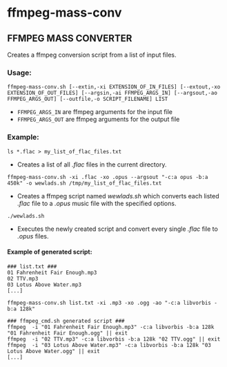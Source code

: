 # ffmpeg-mass-conv
## FFMPEG MASS CONVERTER

Creates a ffmpeg conversion script from a list of input files.

### Usage:

`ffmpeg-mass-conv.sh [--extin,-xi EXTENSION_OF_IN_FILES] [--extout,-xo EXTENSION_OF_OUT_FILES] [--argsin,-ai FFMPEG_ARGS_IN] [--argsout,-ao FFMPEG_ARGS_OUT] [--outfile,-o SCRIPT_FILENAME] LIST`
* `FFMPEG_ARGS_IN` are ffmpeg arguments for the input file
* `FFMPEG_ARGS_OUT` are ffmpeg arguments for the output file

### Example:

`ls *.flac > my_list_of_flac_files.txt`  
* Creates a list of all *.flac* files in the current directory.

`ffmpeg-mass-conv.sh -xi .flac -xo .opus --argsout "-c:a opus -b:a 450k" -o wewlads.sh /tmp/my_list_of_flac_files.txt`  
* Creates a ffmpeg script named *wewlads.sh* which converts each listed *.flac* file to a *.opus* music file with the specified options.

`./wewlads.sh`  
* Executes the newly created script and convert every single *.flac* file to *.opus* files.

#### Example of generated script:

    ### list.txt ###
    01 Fahrenheit Fair Enough.mp3
    02 TTV.mp3
    03 Lotus Above Water.mp3
    [...]

`ffmpeg-mass-conv.sh list.txt -xi .mp3 -xo .ogg -ao "-c:a libvorbis -b:a 128k"`

    ### ffmpeg_cmd.sh generated script ###
    ffmpeg  -i "01 Fahrenheit Fair Enough.mp3" -c:a libvorbis -b:a 128k "01 Fahrenheit Fair Enough.ogg" || exit  
    ffmpeg  -i "02 TTV.mp3" -c:a libvorbis -b:a 128k "02 TTV.ogg" || exit  
    ffmpeg  -i "03 Lotus Above Water.mp3" -c:a libvorbis -b:a 128k "03 Lotus Above Water.ogg" || exit  
    [...]
